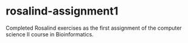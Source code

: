 # rosalind-assignment1
Completed Rosalind exercises as the first assignment of the computer science II course in Bioinformatics.

